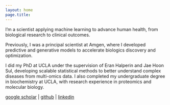 ```yaml
---
layout: home
page.title: 
---
```

I’m a scientist applying machine learning to advance human health, from biological research to clinical outcomes.

Previously, I was a principal scientist at Amgen, where I developed predictive and generative models to accelerate biologics discovery and optimization.

I did my PhD at UCLA under the supervision of Eran Halperin and Jae Hoon Sul, developing scalable statistical methods to better understand complex diseases from multi-omics data. I also completed my undergraduate degree in biochemistry at UCLA, with research experience in proteomics and molecular biology.

[google scholar](https://scholar.google.com/citations?user=yF4ue3kAAAAJ&hl=en) \| [github](https://github.com/brandonjew) \| [linkedin](https://linkedin.com/in/brandon-jew)

<br> 
